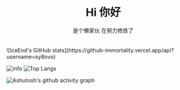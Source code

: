 <div align="center">
<h1>Hi 你好</h1>


<p> 是个懒家伙 在努力修炼了</p>
<img src="https://cdn.jsdelivr.net/gh/eryajf/tu@main/img/image_20240420_214408.gif" width="800"  height="3">
</div><br>
![IceEnd's GitHub stats](https://github-immortality.vercel.app/api?username=xy8ovo)

![info](https://github-readme-stats.vercel.app/api?username=xy8ovo&show_icons=true&count_private=true&hide=prs&theme=dark)
![Top Langs](https://github-readme-stats.vercel.app/api/top-langs/?username=xy8ovo&layout=compact&theme=tokyonight)

![Ashutosh's github activity graph](https://github-readme-activity-graph.vercel.app/graph?username=xy8ovo&theme=high-contrast)



